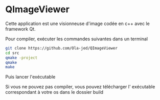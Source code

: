 # QImageViewer
Cette application est une visionneuse d'image codée en c++ avec le framework Qt.

Pour compiler, exécuter les commandes suivantes dans un terminal

```bash
git clone https://github.com/Ola-jed/QImageViewer
cd src
qmake -project
qmake
make
```

Puis lancer l'exécutable

Si vous ne pouvez pas compiler, vous pouvez télécharger l' exécutable correspondant à votre os dans le dossier build
